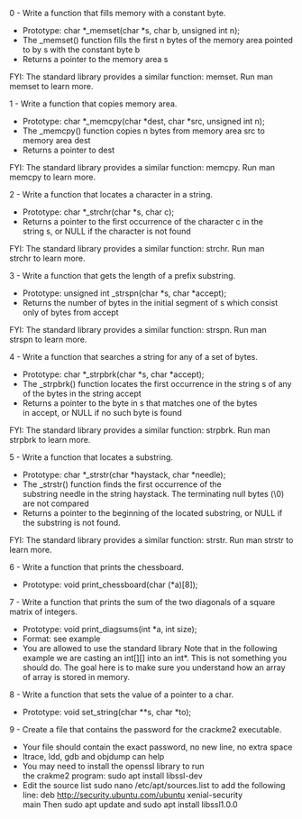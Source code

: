 0 - Write a function that fills memory with a constant byte.
* Prototype: char *_memset(char *s, char b, unsigned int n);
* The _memset() function fills the first n bytes of the memory area pointed to by s with the constant byte b
* Returns a pointer to the memory area s

FYI: The standard library provides a similar function: memset. Run man memset to learn more.

1 - Write a function that copies memory area.
* Prototype: char *_memcpy(char *dest, char *src, unsigned int n);
* The _memcpy() function copies n bytes from memory area src to memory area dest
* Returns a pointer to dest

FYI: The standard library provides a similar function: memcpy. Run man memcpy to learn more.

2 - Write a function that locates a character in a string.
* Prototype: char *_strchr(char *s, char c);
* Returns a pointer to the first occurrence of the character c in the string s, or NULL if the character is not found

FYI: The standard library provides a similar function: strchr. Run man strchr to learn more.

3 - Write a function that gets the length of a prefix substring.
* Prototype: unsigned int _strspn(char *s, char *accept);
* Returns the number of bytes in the initial segment of s which consist only of bytes from accept

FYI: The standard library provides a similar function: strspn. Run man strspn to learn more.

4 - Write a function that searches a string for any of a set of bytes.
* Prototype: char *_strpbrk(char *s, char *accept);
* The _strpbrk() function locates the first occurrence in the string s of any of the bytes in the string accept
* Returns a pointer to the byte in s that matches one of the bytes in accept, or NULL if no such byte is found

FYI: The standard library provides a similar function: strpbrk. Run man strpbrk to learn more.

5 - Write a function that locates a substring.
* Prototype: char *_strstr(char *haystack, char *needle);
* The _strstr() function finds the first occurrence of the substring needle in the string haystack. The terminating null bytes (\0) are not compared
* Returns a pointer to the beginning of the located substring, or NULL if the substring is not found.

FYI: The standard library provides a similar function: strstr. Run man strstr to learn more.

6 - Write a function that prints the chessboard.
* Prototype: void print_chessboard(char (*a)[8]);

7 - Write a function that prints the sum of the two diagonals of a square matrix of integers.
* Prototype: void print_diagsums(int *a, int size);
* Format: see example
* You are allowed to use the standard library
Note that in the following example we are casting an int[][] into an int*. This is not something you should do. The goal here is to make sure you understand how an array of array is stored in memory.

8 - Write a function that sets the value of a pointer to a char.
* Prototype: void set_string(char **s, char *to);

9 - Create a file that contains the password for the crackme2 executable.
* Your file should contain the exact password, no new line, no extra space
* ltrace, ldd, gdb and objdump can help
* You may need to install the openssl library to run the crakme2 program: sudo apt install libssl-dev
* Edit the source list sudo nano /etc/apt/sources.list to add the following line: deb http://security.ubuntu.com/ubuntu xenial-security main Then sudo apt update and sudo apt install libssl1.0.0

